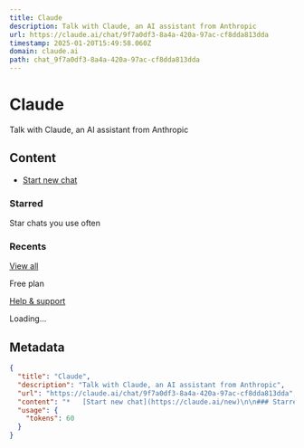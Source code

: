 ```yaml
---
title: Claude
description: Talk with Claude, an AI assistant from Anthropic
url: https://claude.ai/chat/9f7a0df3-8a4a-420a-97ac-cf8dda813dda
timestamp: 2025-01-20T15:49:58.060Z
domain: claude.ai
path: chat_9f7a0df3-8a4a-420a-97ac-cf8dda813dda
---
```


# Claude


Talk with Claude, an AI assistant from Anthropic


## Content

*   [Start new chat](https://claude.ai/new)

### Starred

Star chats you use often

### Recents

[View all](https://claude.ai/recents)

Free plan

[Help & support](https://support.anthropic.com/en/)

Loading...

## Metadata

```json
{
  "title": "Claude",
  "description": "Talk with Claude, an AI assistant from Anthropic",
  "url": "https://claude.ai/chat/9f7a0df3-8a4a-420a-97ac-cf8dda813dda",
  "content": "*   [Start new chat](https://claude.ai/new)\n\n### Starred\n\nStar chats you use often\n\n### Recents\n\n[View all](https://claude.ai/recents)\n\nFree plan\n\n[Help & support](https://support.anthropic.com/en/)\n\nLoading...",
  "usage": {
    "tokens": 60
  }
}
```
